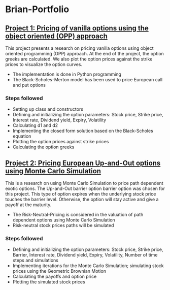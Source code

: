 # Brian-Portfolio
## [Project 1: Pricing of vanilla options using the object oriented (OPP) approach](https://github.com/BrianSylvesterOkusi/Pricing-of-vanilla-options-using-the-object-oriented-approach)
This project presents a research on pricing vanilla options using object oriented programming (OPP) approach.
At the end of the project, the option greeks are calculated. We also plot the option prices against the strike prices to visualize the option curves.
* The implementation is done in Python programming
* The Black-Scholes-Merton model has been used to price European call and put options
### Steps followed
 * Setting up class and constructors
 * Defining and initializing the option parameters: Stock price, Strike price, Interest rate, Dividend yield, Expiry, Volatility
 * Calculating d1 and d2
 * Implementing the closed form solution based on the Black-Scholes equation
 * Plotting the option prices against strike prices
 * Calculating the option greeks
 
## [Project 2: Pricing European Up-and-Out options using Monte Carlo Simulation](https://github.com/BrianSylvesterOkusi/Pricing-European-Up-and-Out-options-using-Monte-Carlo-Simulation)
This is a research on using Monte Carlo Simulation to price path dependent exotic options. 
The Up-and-Out barrier option barrier option was chosen for this project.
This type of option expires when the underlying stock price touches the barrier level. Otherwise, the option will stay active and give a payoff at the maturity.
  * The Risk-Neutral-Pricing is considered in the valuation of path dependent options using Monte Carlo Simulation
  * Risk-neutral stock prices paths will be simulated 
### Steps followed
  * Defining and initializing the option parameters: Stock price, Strike price, Barrier, Interest rate, Dividend yield, Expiry, Volatility, Number of time steps and   simulations
  * Implementing iterations for the Monte Carlo Simulation; simulating stock prices using the Geometric Brownian Motion
  * Calculating the payoffs and option price
  * Plotting the simulated stock prices
